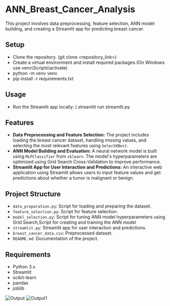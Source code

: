 ﻿# ANN_Breast_Cancer_Analysis

This project involves data preprocessing, feature selection, ANN model building, and creating a Streamlit app for predicting breast cancer.

## Setup

- Clone the repository. (git clone <repository_link>)
- Create a virtual environment and install required packages.(On Windows use venv\Scripts\activate)
- python -m venv venv
- pip install -r requirements.txt


## Usage

- Run the Streamlit app locally: ( streamlit run streamlit.py

## Features

- **Data Preprocessing and Feature Selection:** The project includes loading the breast cancer dataset, handling missing values, and selecting the most relevant features using `SelectKBest`.
- **ANN Model Building and Evaluation:** A neural network model is built using `MLPClassifier` from `sklearn`. The model's hyperparameters are optimized using Grid Search Cross-Validation to improve performance.
- **Streamlit App for User Interaction and Predictions:** An interactive web application using Streamlit allows users to input feature values and get predictions about whether a tumor is malignant or benign.

## Project Structure

- `data_preparation.py`: Script for loading and preparing the dataset.
- `feature_selection.py`: Script for feature selection.
- `model_selection.py`: Script for tuning ANN model hyperparameters using Grid Search,Script for creating and training the ANN model
- `streamlit.py`: Streamlit app for user interaction and predictions.
- `breast_cancer_data.csv`: Preprocessed dataset.
- `README.md`: Documentation of the project.

## Requirements

- Python 3.x
- Streamlit
- scikit-learn
- pandas
- joblib

![Output](https://github.com/user-attachments/assets/33756f6b-7d43-422b-be18-e541101ab9eb)
![Output1](https://github.com/user-attachments/assets/1de0c3ef-b8c2-4621-8ae5-13a6b74c2c30)



